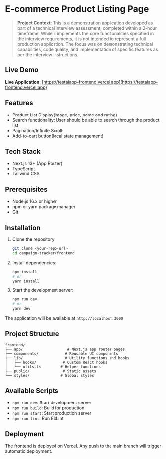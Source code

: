 # E-commerce Product Listing Page

> **Project Context**: This is a demonstration application developed as part of a technical interview assessment, completed within a 2-hour timeframe. While it implements the core functionalities specified in the interview requirements, it is not intended to represent a full production application. The focus was on demonstrating technical capabilities, code quality, and implementation of specific features as per the interview instructions.

## Live Demo

**Live Application**: [https://testaiapp-frontend.vercel.app](https://testaiapp-frontend.vercel.app)

## Features

- Product List Display(image, price, name and rating)
- Search functionality: User should be able to search through the  product list
- Pagination/Infinite Scroll:  
- Add-to-cart button(local state management)

## Tech Stack

- Next.js 13+ (App Router)
- TypeScript
- Tailwind CSS

## Prerequisites

- Node.js 16.x or higher
- npm or yarn package manager
- Git

## Installation

1. Clone the repository:
   ```bash
   git clone <your-repo-url>
   cd campaign-tracker/frontend
   ```

2. Install dependencies:
   ```bash
   npm install
   # or
   yarn install
   ```

3. Start the development server:
   ```bash
   npm run dev
   # or
   yarn dev
   ```

The application will be available at `http://localhost:3000`

## Project Structure

```
frontend/
├── app/                    # Next.js app router pages
├── components/            # Reusable UI components
├── lib/                   # Utility functions and hooks
│   ├── hooks/            # Custom React hooks
│   └── utils.ts         # Helper functions
├── public/               # Static assets
└── styles/              # Global styles
```

## Available Scripts

- `npm run dev`: Start development server
- `npm run build`: Build for production
- `npm run start`: Start production server
- `npm run lint`: Run ESLint

## Deployment

The frontend is deployed on Vercel. Any push to the main branch will trigger automatic deployment.
